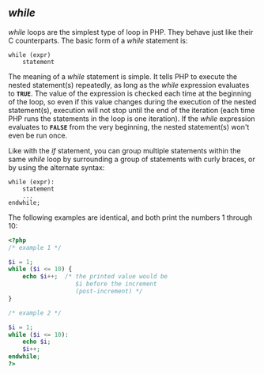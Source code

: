 *while*
-------

*while* loops are the simplest type of loop in PHP. They behave just
like their C counterparts. The basic form of a *while* statement is:

    while (expr)
        statement

The meaning of a *while* statement is simple. It tells PHP to execute
the nested statement(s) repeatedly, as long as the *while* expression
evaluates to **`TRUE`**. The value of the expression is checked each
time at the beginning of the loop, so even if this value changes during
the execution of the nested statement(s), execution will not stop until
the end of the iteration (each time PHP runs the statements in the loop
is one iteration). If the *while* expression evaluates to **`FALSE`**
from the very beginning, the nested statement(s) won't even be run once.

Like with the *if* statement, you can group multiple statements within
the same *while* loop by surrounding a group of statements with curly
braces, or by using the alternate syntax:

    while (expr):
        statement
        ...
    endwhile;

The following examples are identical, and both print the numbers 1
through 10:

``` php
<?php
/* example 1 */

$i = 1;
while ($i <= 10) {
    echo $i++;  /* the printed value would be
                   $i before the increment
                   (post-increment) */
}

/* example 2 */

$i = 1;
while ($i <= 10):
    echo $i;
    $i++;
endwhile;
?>
```
